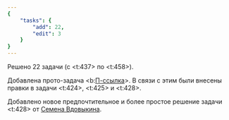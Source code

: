 ```yaml
---
{
    "tasks": {
        "add": 22,
        "edit": 3
    }
}
---
```


Решено 22 задачи (с <t:437> по <t:458>).

Добавлена прото-задача <b:[П-ссылка](advanced/proto/common/power-diff)>. В связи с этим были внесены правки в задачи <t:424>, <t:425> и <t:428>.

Добавлено новое предпочтительное и более простое решение задачи <t:428> от [Семена Вдовыкина](/solvers#iiilll_llliii).